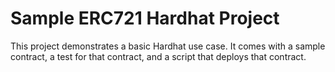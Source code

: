 # Sample ERC721 Hardhat Project

This project demonstrates a basic Hardhat use case. It comes with a sample contract, a test for that contract, and a script that deploys that contract.

